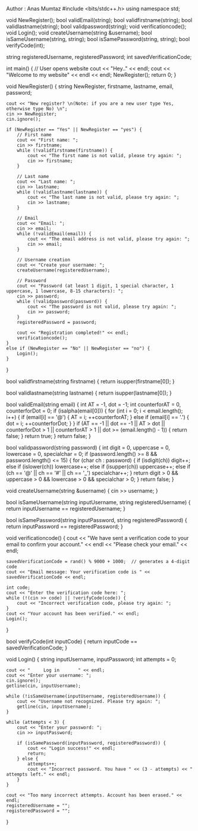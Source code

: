 Author : Anas Mumtaz
#include <bits/stdc++.h>
using namespace std;

void NewRegister();
bool validEmail(string);
bool validfirstname(string);
bool validlastname(string);
bool validpassword(string);
void verificationcode();
void Login();
void createUsername(string &username);
bool isSameUsername(string, string);
bool isSamePassword(string, string);
bool verifyCode(int);

string registeredUsername, registeredPassword;
int savedVerificationCode;

int main() {
    // User opens website
    cout << "Hey.." << endl;
    cout << "Welcome to my website" << endl << endl;
    NewRegister();
    return 0;
}

void NewRegister() {
    string NewRegister, firstname, lastname, email, password;
    
    cout << "New register? \n(Note: if you are a new user type Yes, otherwise type No) \n";
    cin >> NewRegister; 
    cin.ignore();
    
    if (NewRegister == "Yes" || NewRegister == "yes") {
        // First name
        cout << "First name: ";
        cin >> firstname;
        while (!validfirstname(firstname)) {
            cout << "The first name is not valid, please try again: ";
            cin >> firstname;
        }
        
        // Last name
        cout << "Last name: ";
        cin >> lastname;
        while (!validlastname(lastname)) {
            cout << "The last name is not valid, please try again: ";
            cin >> lastname;
        }
        
        // Email
        cout << "Email: ";
        cin >> email;
        while (!validEmail(email)) {
            cout << "The email address is not valid, please try again: ";
            cin >> email;
        }

        // Username creation
        cout << "Create your username: ";
        createUsername(registeredUsername);

        // Password
        cout << "Password (at least 1 digit, 1 special character, 1 uppercase, 1 lowercase, 8-15 characters): ";
        cin >> password;
        while (!validpassword(password)) {
            cout << "The password is not valid, please try again: ";
            cin >> password;
        }
        registeredPassword = password;

        cout << "Registration completed!" << endl;
        verificationcode();
    }
    else if (NewRegister == "No" || NewRegister == "no") {
        Login();
    }
}

bool validfirstname(string firstname) {
    return isupper(firstname[0]);
}

bool validlastname(string lastname) {
    return isupper(lastname[0]);
}

bool validEmail(string email) {
    int AT = -1, dot = -1;
    int counterforAT = 0, counterforDot = 0;
    if (isalpha(email[0])) {
        for (int i = 0; i < email.length(); i++) {
            if (email[i] == '@') {
                AT = i;
                ++counterforAT;
            }
            else if (email[i] == '.') {
                dot = i;
                ++counterforDot;
            }
        }
        if (AT == -1 || dot == -1 || AT > dot || counterforDot > 1 || counterforAT > 1 || dot >= (email.length() - 1)) {
            return false;
        }
        return true;
    }
    return false;
}

bool validpassword(string password) {
    int digit = 0, uppercase = 0, lowercase = 0, specialchar = 0;
    if (password.length() >= 8 && password.length() <= 15) {
        for (char ch : password) {
            if (isdigit(ch)) digit++;
            else if (islower(ch)) lowercase++;
            else if (isupper(ch)) uppercase++;
            else if (ch == '@' || ch == '#' || ch == '_') specialchar++;
        }
        return digit > 0 && uppercase > 0 && lowercase > 0 && specialchar > 0;
    }
    return false;
}

void createUsername(string &username) {
    cin >> username;
}

bool isSameUsername(string inputUsername, string registeredUsername) {
    return inputUsername == registeredUsername;
}

bool isSamePassword(string inputPassword, string registeredPassword) {
    return inputPassword == registeredPassword;
}

void verificationcode() {
    cout << "We have sent a verification code to your email to confirm your account." << endl
         << "Please check your email." << endl;

    savedVerificationCode = rand() % 9000 + 1000;  // generates a 4-digit code
    cout << "Email message: Your verification code is " << savedVerificationCode << endl;

    int code;
    cout << "Enter the verification code here: ";
    while (!(cin >> code) || !verifyCode(code)) {
        cout << "Incorrect verification code, please try again: ";
    }
    cout << "Your account has been verified." << endl;
    Login();
}

bool verifyCode(int inputCode) {
    return inputCode == savedVerificationCode;
}

void Login() {
    string inputUsername, inputPassword;
    int attempts = 0;

    cout << "     Log in       " << endl;
    cout << "Enter your username: ";
    cin.ignore();
    getline(cin, inputUsername);

    while (!isSameUsername(inputUsername, registeredUsername)) {
        cout << "Username not recognized. Please try again: ";
        getline(cin, inputUsername);
    }

    while (attempts < 3) {
        cout << "Enter your password: ";
        cin >> inputPassword;

        if (isSamePassword(inputPassword, registeredPassword)) {
            cout << "Login success!" << endl;
            return;
        } else {
            attempts++;
            cout << "Incorrect password. You have " << (3 - attempts) << " attempts left." << endl;
        }
    }

    cout << "Too many incorrect attempts. Account has been erased." << endl;
    registeredUsername = "";
    registeredPassword = "";
}
